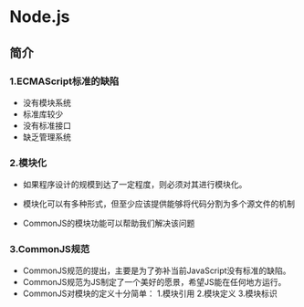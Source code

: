 # Node.js 
## 简介
### 1.ECMAScript标准的缺陷

+ 没有模块系统
+ 标准库较少
+ 没有标准接口
+ 缺乏管理系统

### 2.模块化

+ 如果程序设计的规模到达了一定程度，则必须对其进行模块化。

+ 模块化可以有多种形式，但至少应该提供能够将代码分割为多个源文件的机制

+ CommonJS的模块功能可以帮助我们解决该问题

### 3.CommonJS规范
+ CommonJS规范的提出，主要是为了弥补当前JavaScript没有标准的缺陷。
+ CommonJS规范为JS制定了一个美好的愿景，希望JS能在任何地方运行。
+ CommonJS对模块的定义十分简单：
1.模块引用
2.模块定义
3.模块标识

